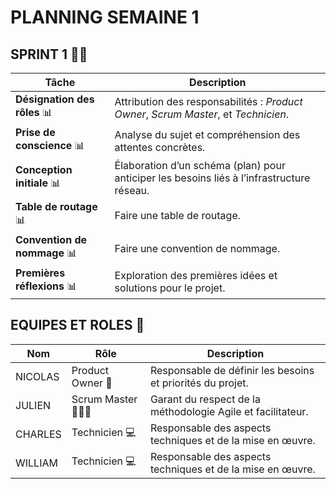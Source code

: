 # PLANNING SEMAINE 1

## SPRINT 1 🏃‍♂️

| **Tâche**                     | **Description**                                                                                   |
|-------------------------------|---------------------------------------------------------------------------------------------------|
| **Désignation des rôles** 📊    | Attribution des responsabilités : *Product Owner*, *Scrum Master*, et *Technicien*.                                       |
| **Prise de conscience** 📊      | Analyse du sujet et compréhension des attentes concrètes.         |
| **Conception initiale** 📊      | Élaboration d’un schéma (plan) pour anticiper les besoins liés à l’infrastructure réseau.        |
| **Table de routage** 📊     | Faire une table de routage.                                    |
| **Convention de nommage** 📊     | Faire une convention de nommage.                                    |
| **Premières réflexions** 📊     | Exploration des premières idées et solutions pour le projet.                                    |

## EQUIPES ET ROLES 🏢

| **Nom**          | **Rôle**          | **Description**                                     |
|-------------------|-------------------|-----------------------------------------------------|
| NICOLAS | Product Owner 🎯  | Responsable de définir les besoins et priorités du projet. |
| JULIEN | Scrum Master 🧑‍🤝‍🧑    | Garant du respect de la méthodologie Agile et facilitateur.|
| CHARLES | Technicien  💻    | Responsable des aspects techniques et de la mise en œuvre. |
| WILLIAM | Technicien 💻     | Responsable des aspects techniques et de la mise en œuvre. |

